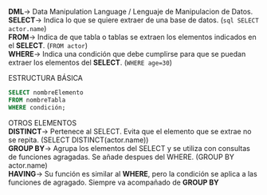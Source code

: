 **DML**-> Data Manipulation Language / Lenguaje de Manipulacion de Datos.  
**SELECT**-> Indica lo que se quiere extraer de una base de datos. (```sql
SELECT actor.name```)  
**FROM**-> Indica de que tabla o tablas se extraen los elementos indicados en el **SELECT**. (```FROM actor```)  
**WHERE**-> Indica una condición que debe cumplirse para que se puedan extraer los elementos del **SELECT**. (```WHERE age=30```)  

ESTRUCTURA BÁSICA 
```sql
SELECT nombreElemento  
FROM nombreTabla  
WHERE condición;  
```
OTROS ELEMENTOS  
**DISTINCT**-> Pertenece al SELECT. Evita que el elemento que se extrae no se repita. (SELECT DISTINCT(actor.name))  
**GROUP BY**-> Agrupa los elementos del SELECT y se utiliza con consultas de funciones agragadas. Se añade despues del WHERE. (GROUP BY actor.name)  
**HAVING**-> Su función es similar al **WHERE**, pero la condición se aplica a las funciones de agragado. Siempre va acompañado de **GROUP BY**
